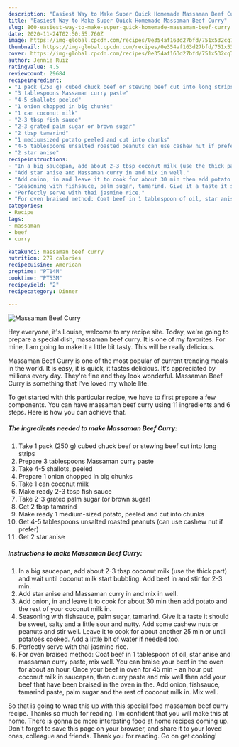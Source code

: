 ```yaml
---
description: "Easiest Way to Make Super Quick Homemade Massaman Beef Curry"
title: "Easiest Way to Make Super Quick Homemade Massaman Beef Curry"
slug: 860-easiest-way-to-make-super-quick-homemade-massaman-beef-curry
date: 2020-11-24T02:50:55.760Z
image: https://img-global.cpcdn.com/recipes/0e354af163d27bfd/751x532cq70/massaman-beef-curry-recipe-main-photo.jpg
thumbnail: https://img-global.cpcdn.com/recipes/0e354af163d27bfd/751x532cq70/massaman-beef-curry-recipe-main-photo.jpg
cover: https://img-global.cpcdn.com/recipes/0e354af163d27bfd/751x532cq70/massaman-beef-curry-recipe-main-photo.jpg
author: Jennie Ruiz
ratingvalue: 4.5
reviewcount: 29684
recipeingredient:
- "1 pack (250 g) cubed chuck beef or stewing beef cut into long strips"
- "3 tablespoons Massaman curry paste"
- "4-5 shallots peeled"
- "1 onion chopped in big chunks"
- "1 can coconut milk"
- "2-3 tbsp fish sauce"
- "2-3 grated palm sugar or brown sugar"
- "2 tbsp tamarind"
- "1 mediumsized potato peeled and cut into chunks"
- "4-5 tablespoons unsalted roasted peanuts can use cashew nut if prefer"
- "2 star anise"
recipeinstructions:
- "In a big saucepan, add about 2-3 tbsp coconut milk (use the thick part) and wait until coconut milk start bubbling. Add beef in and stir for 2-3 min."
- "Add star anise and Massaman curry in and mix in well."
- "Add onion, in and leave it to cook for about 30 min then add potato and the rest of your coconut milk in."
- "Seasoning with fishsauce, palm sugar, tamarind. Give it a taste it should be sweet, salty and a little sour and nutty. Add some cashew nuts or peanuts and stir well. Leave it to cook for about another 25 min or until potatoes cooked. Add a little bit of water if needed too."
- "Perfectly serve with thai jasmine rice."
- "For oven braised method: Coat beef in 1 tablespoon of oil, star anise and massaman curry paste, mix well. You can braise your beef in the oven for about an hour. Once your beef in oven for 45 min - an hour put coconut milk in saucepan, then curry paste and mix well then add your beef that have been braised in the oven in the. Add onion, fishsauce, tamarind paste, palm sugar and the rest of coconut milk in. Mix well."
categories:
- Recipe
tags:
- massaman
- beef
- curry

katakunci: massaman beef curry 
nutrition: 279 calories
recipecuisine: American
preptime: "PT14M"
cooktime: "PT53M"
recipeyield: "2"
recipecategory: Dinner

---
```



![Massaman Beef Curry](https://img-global.cpcdn.com/recipes/0e354af163d27bfd/751x532cq70/massaman-beef-curry-recipe-main-photo.jpg)

Hey everyone, it's Louise, welcome to my recipe site. Today, we're going to prepare a special dish, massaman beef curry. It is one of my favorites. For mine, I am going to make it a little bit tasty. This will be really delicious.



Massaman Beef Curry is one of the most popular of current trending meals in the world. It is easy, it is quick, it tastes delicious. It's appreciated by millions every day. They're fine and they look wonderful. Massaman Beef Curry is something that I've loved my whole life.


To get started with this particular recipe, we have to first prepare a few components. You can have massaman beef curry using 11 ingredients and 6 steps. Here is how you can achieve that.

<!--inarticleads1-->

##### The ingredients needed to make Massaman Beef Curry:

1. Take 1 pack (250 g) cubed chuck beef or stewing beef cut into long strips
1. Prepare 3 tablespoons Massaman curry paste
1. Take 4-5 shallots, peeled
1. Prepare 1 onion chopped in big chunks
1. Take 1 can coconut milk
1. Make ready 2-3 tbsp fish sauce
1. Take 2-3 grated palm sugar (or brown sugar)
1. Get 2 tbsp tamarind
1. Make ready 1 medium-sized potato, peeled and cut into chunks
1. Get 4-5 tablespoons unsalted roasted peanuts (can use cashew nut if prefer)
1. Get 2 star anise




<!--inarticleads2-->

##### Instructions to make Massaman Beef Curry:

1. In a big saucepan, add about 2-3 tbsp coconut milk (use the thick part) and wait until coconut milk start bubbling. Add beef in and stir for 2-3 min.
1. Add star anise and Massaman curry in and mix in well.
1. Add onion, in and leave it to cook for about 30 min then add potato and the rest of your coconut milk in.
1. Seasoning with fishsauce, palm sugar, tamarind. Give it a taste it should be sweet, salty and a little sour and nutty. Add some cashew nuts or peanuts and stir well. Leave it to cook for about another 25 min or until potatoes cooked. Add a little bit of water if needed too.
1. Perfectly serve with thai jasmine rice.
1. For oven braised method: Coat beef in 1 tablespoon of oil, star anise and massaman curry paste, mix well. You can braise your beef in the oven for about an hour. Once your beef in oven for 45 min - an hour put coconut milk in saucepan, then curry paste and mix well then add your beef that have been braised in the oven in the. Add onion, fishsauce, tamarind paste, palm sugar and the rest of coconut milk in. Mix well.




So that is going to wrap this up with this special food massaman beef curry recipe. Thanks so much for reading. I'm confident that you will make this at home. There is gonna be more interesting food at home recipes coming up. Don't forget to save this page on your browser, and share it to your loved ones, colleague and friends. Thank you for reading. Go on get cooking!
